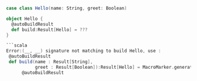 


```scala

case class Hello(name: String, greet: Boolean)

object Hello {
  @autoBuildResult
  def build:Result[Hello] = ???
}

```scala
Error:(__, __) signature not matching to build Hello, use : 
 @autoBuildResult
 def build(name : Result[String],
           greet : Result[Boolean]):Result[Hello] = MacroMarker.generated_applicative
      @autoBuildResult
```


